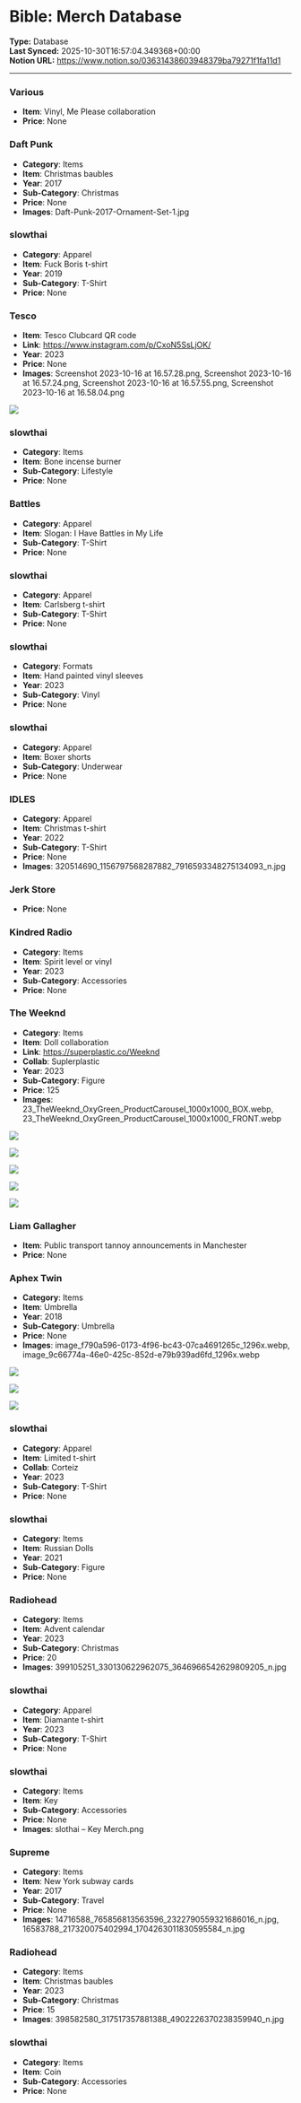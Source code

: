 # Bible: Merch Database

**Type:** Database  
**Last Synced:** 2025-10-30T16:57:04.349368+00:00  
**Notion URL:** https://www.notion.so/03631438603948379ba79271f1fa11d1  

---

### Various
- **Item**: Vinyl, Me Please collaboration 
- **Price**: None



### Daft Punk
- **Category**: Items
- **Item**: Christmas baubles
- **Year**: 2017
- **Sub-Category**: Christmas
- **Price**: None
- **Images**: Daft-Punk-2017-Ornament-Set-1.jpg



### slowthai
- **Category**: Apparel
- **Item**: Fuck Boris t-shirt
- **Year**: 2019
- **Sub-Category**: T-Shirt
- **Price**: None



### Tesco
- **Item**: Tesco Clubcard QR code
- **Link**: https://www.instagram.com/p/CxoN5SsLjOK/
- **Year**: 2023
- **Price**: None
- **Images**: Screenshot 2023-10-16 at 16.57.28.png, Screenshot 2023-10-16 at 16.57.24.png, Screenshot 2023-10-16 at 16.57.55.png, Screenshot 2023-10-16 at 16.58.04.png

![](https://prod-files-secure.s3.us-west-2.amazonaws.com/574ba0cc-1139-4d2f-8925-da579e61391f/946db7e6-aecd-4ee9-be4f-3ee96bdce4b1/Screenshot_2023-10-16_at_17.13.39.png?X-Amz-Algorithm=AWS4-HMAC-SHA256&X-Amz-Content-Sha256=UNSIGNED-PAYLOAD&X-Amz-Credential=ASIAZI2LB466YVF7BNN6%2F20251030%2Fus-west-2%2Fs3%2Faws4_request&X-Amz-Date=20251030T165655Z&X-Amz-Expires=3600&X-Amz-Security-Token=IQoJb3JpZ2luX2VjEDgaCXVzLXdlc3QtMiJHMEUCID8sBEiDgzcTUvJe67qMUrHEDlSRqJ9UIL4GuqajqDFHAiEA9G5%2Fwy%2BM23%2BGGv9CjNmOsHrZ%2FDRN1IPbVVouOmWyF8AqiAQI8f%2F%2F%2F%2F%2F%2F%2F%2F%2F%2FARAAGgw2Mzc0MjMxODM4MDUiDDDg5EqTuxBwh%2BZI1yrcAxLHr1oleCKoKgD%2BT0QmRuq2HYnAkLQghZ7%2Fr1Rii8vMvKCPWpF4%2FZb19a6uw4bW6eHLA%2FR9rO3IzsjLqYzvsUutd6gdeal3sIiF5f1dY%2F4gmlx1KgdOhimNqXpgrPV0pRUJCFWqY%2Fy5VcL1%2B7lUSqLuu01FaWEAaM4LVKo7OQai%2BwVO5J4o13N7Le49cn8fOeDUjlgttbCx3hiLHGFO36g2Kum6nrbu%2BuvVk2jWLX9OdX9wLC50%2FVc6DoPLAXsy2ysBZpWsliAZxPW308vSHHVmdYziJfJ0BxNG5i6gyOWoxt07gf17vXt5bXBcVP6sUWxNz9sjQDcIwd9i6YZ%2FY%2FABf5yAek%2FYac%2F8Q7rgYTobDhXC42zALdu9E6B3k6Q0fQIe6vNDHsDO7ip0h9YcPQGbWTKGvXxsM7T6URMK01i3sWTHQy6fVKLXM0XNPJYfb4oFdlo4pLKOL7Gj6PNv0tKdDny7mNZK0SKqAmRWoSG7eWSfg1UmnhrbydClH3yq4nN6BtSEquBZvpVTig0UcwuMtm1asSvvd4VyO8aa6saHwycn0XlCBI7i9Iaa06YGyXqY11UO2KTizb1%2BwhAA9dzcMZV3ZbH9%2B1wS0OyJl%2FMtYs43KFiZQG%2Bh5dFTMMybjsgGOqUBj9pXvefotTT8Lxof%2FKYs1F0IiF34TuidnPDYZt1Y00Qzl2VNaog9Sch86VWHbgU%2FDUpT8Qa3%2F8XQ6qOwPYtAfX41Z7ajJJbayPhKK8mCw96tfiqgxALzaQUKwSKs7CD1AUx7qSpQL26oTjF3FreDDOMB%2Bqia8QO2632pVZVPK%2FDT66VajaF22znDOBOwI4A5aIFfIJpWWI5lGDPb68tVjefcUFGF&X-Amz-Signature=1fbbdb8a873a0d62fb6d2d7664b8098b3f1448c3985163d1188977c017dd0cee&X-Amz-SignedHeaders=host&x-amz-checksum-mode=ENABLED&x-id=GetObject)



### slowthai
- **Category**: Items
- **Item**: Bone incense burner
- **Sub-Category**: Lifestyle
- **Price**: None



### Battles
- **Category**: Apparel
- **Item**: Slogan: I Have Battles in My Life
- **Sub-Category**: T-Shirt
- **Price**: None



### slowthai
- **Category**: Apparel
- **Item**: Carlsberg t-shirt
- **Sub-Category**: T-Shirt
- **Price**: None



### slowthai
- **Category**: Formats
- **Item**: Hand painted vinyl sleeves
- **Year**: 2023
- **Sub-Category**: Vinyl
- **Price**: None



### slowthai
- **Category**: Apparel
- **Item**: Boxer shorts
- **Sub-Category**: Underwear
- **Price**: None



### IDLES
- **Category**: Apparel
- **Item**: Christmas t-shirt
- **Year**: 2022
- **Sub-Category**: T-Shirt
- **Price**: None
- **Images**: 320514690_1156797568287882_7916593348275134093_n.jpg



### Jerk Store
- **Price**: None



### Kindred Radio
- **Category**: Items
- **Item**: Spirit level or vinyl
- **Year**: 2023
- **Sub-Category**: Accessories
- **Price**: None



### The Weeknd
- **Category**: Items
- **Item**: Doll collaboration
- **Link**: https://superplastic.co/Weeknd
- **Collab**: Suplerplastic
- **Year**: 2023
- **Sub-Category**: Figure
- **Price**: 125
- **Images**: 23_TheWeeknd_OxyGreen_ProductCarousel_1000x1000_BOX.webp, 23_TheWeeknd_OxyGreen_ProductCarousel_1000x1000_FRONT.webp

![](https://prod-files-secure.s3.us-west-2.amazonaws.com/574ba0cc-1139-4d2f-8925-da579e61391f/524ef4eb-5bf9-43ab-acba-c6b86d7efbd2/23_TheWeeknd_Oxy_ProductCarousel_1000x1000_R34_%283%29.webp?X-Amz-Algorithm=AWS4-HMAC-SHA256&X-Amz-Content-Sha256=UNSIGNED-PAYLOAD&X-Amz-Credential=ASIAZI2LB4666SIWVH3K%2F20251030%2Fus-west-2%2Fs3%2Faws4_request&X-Amz-Date=20251030T165659Z&X-Amz-Expires=3600&X-Amz-Security-Token=IQoJb3JpZ2luX2VjEDgaCXVzLXdlc3QtMiJHMEUCIQD2oUQDu5gHcKCQgcScDhxuHwJiE0u55bfLwOEDisobpwIgXFSoyygaiicn6o8J4pijtwhc0i5gVAwcGeQC7pUGK9IqiAQI8f%2F%2F%2F%2F%2F%2F%2F%2F%2F%2FARAAGgw2Mzc0MjMxODM4MDUiDAJBdD2GMD%2FCRLwucircAze92%2F51OBpY856jMhjrVcCZYhSBB4bfNbJzkAbD55ou1Jc0Li6NclycbzTG9dXJbtx11SMRO2egBumG98aAwitX%2B7jKZHs6nXK0pr2ACLkYv584b9q3NM0GEX%2BBuVe4FniDLqTVc1VFQgjZMuJJVbgYV1PbmR8AKBfvo3HWg1scsgNcJpMEA8CdZAxka1iR6wOH8Mip%2B%2B5gfm3L48khs0f%2FnsmPwbLLGgmvnq4eI%2BpyTCrNJ%2B5fcWx3uekEzFdKIAAPMJkn10PVo0Nw7N8xODXSKyvSGFvg70G%2FT0%2BadTmPFHaBgv1kT6abv%2BlGc6UCyc%2BVLkMUXtk94Xp6lMpW1bgqYy1Njbt0qm5oPumgKmj4TQpBMm1LxJcp1kk0YM7gUmtp74mxTEipkSWiUTueM4J2%2BYU2KyQf4tjseiqb3o4sJ1oSDAGvaBRhzlHkkf7t1WKjY%2Bd6qPwC7zefWOdso4%2FIqw83keW1Ap0Krh4k0fNOChPfCgNzuWaK%2FUM5CNd7TFibTZzvANaX2mVVpl%2B9Ix4ZuAYpsUXhC2JjdE6usFCZOoFT7%2Bo3pJ%2BEasoMnDU3HaaV3fhqEqGg1ZXjCdwOx7%2BlvaozzBmjIblRLUJi3Y0ORhv6EQ82m5alA8YqMMCbjsgGOqUByCGMhM2Fe02ecJwHv%2BEsvi45z%2Bh74L0%2B2njh1tLCF3XIeTIiuYh%2FQcdWHN5smgFFDeT7tsVG0CoceHxj1t84u2M5y2Kg2IjU%2BSE0w2jtqhqF%2Bayj9uiYToA8QHuNGZg0JXiADjAR1bCp8AEhjNJeQgUAi9dBnO5Wrzgbcudpx6Dh7fmHKd%2FXdC%2BLnabDLYShfEEoQhB67nI9R%2F3mA6IrcQVO3yiL&X-Amz-Signature=898494460a0e247b556063e5da8ec53fa83d563cb01d7222b3c69e5bcef13f65&X-Amz-SignedHeaders=host&x-amz-checksum-mode=ENABLED&x-id=GetObject)

![](https://prod-files-secure.s3.us-west-2.amazonaws.com/574ba0cc-1139-4d2f-8925-da579e61391f/1c6a8d04-f9a0-4e34-8c76-ef58c6d92175/23_TheWeeknd_OxyGreen_ProductCarousel_1000x1000_BACK.webp?X-Amz-Algorithm=AWS4-HMAC-SHA256&X-Amz-Content-Sha256=UNSIGNED-PAYLOAD&X-Amz-Credential=ASIAZI2LB4666SIWVH3K%2F20251030%2Fus-west-2%2Fs3%2Faws4_request&X-Amz-Date=20251030T165659Z&X-Amz-Expires=3600&X-Amz-Security-Token=IQoJb3JpZ2luX2VjEDgaCXVzLXdlc3QtMiJHMEUCIQD2oUQDu5gHcKCQgcScDhxuHwJiE0u55bfLwOEDisobpwIgXFSoyygaiicn6o8J4pijtwhc0i5gVAwcGeQC7pUGK9IqiAQI8f%2F%2F%2F%2F%2F%2F%2F%2F%2F%2FARAAGgw2Mzc0MjMxODM4MDUiDAJBdD2GMD%2FCRLwucircAze92%2F51OBpY856jMhjrVcCZYhSBB4bfNbJzkAbD55ou1Jc0Li6NclycbzTG9dXJbtx11SMRO2egBumG98aAwitX%2B7jKZHs6nXK0pr2ACLkYv584b9q3NM0GEX%2BBuVe4FniDLqTVc1VFQgjZMuJJVbgYV1PbmR8AKBfvo3HWg1scsgNcJpMEA8CdZAxka1iR6wOH8Mip%2B%2B5gfm3L48khs0f%2FnsmPwbLLGgmvnq4eI%2BpyTCrNJ%2B5fcWx3uekEzFdKIAAPMJkn10PVo0Nw7N8xODXSKyvSGFvg70G%2FT0%2BadTmPFHaBgv1kT6abv%2BlGc6UCyc%2BVLkMUXtk94Xp6lMpW1bgqYy1Njbt0qm5oPumgKmj4TQpBMm1LxJcp1kk0YM7gUmtp74mxTEipkSWiUTueM4J2%2BYU2KyQf4tjseiqb3o4sJ1oSDAGvaBRhzlHkkf7t1WKjY%2Bd6qPwC7zefWOdso4%2FIqw83keW1Ap0Krh4k0fNOChPfCgNzuWaK%2FUM5CNd7TFibTZzvANaX2mVVpl%2B9Ix4ZuAYpsUXhC2JjdE6usFCZOoFT7%2Bo3pJ%2BEasoMnDU3HaaV3fhqEqGg1ZXjCdwOx7%2BlvaozzBmjIblRLUJi3Y0ORhv6EQ82m5alA8YqMMCbjsgGOqUByCGMhM2Fe02ecJwHv%2BEsvi45z%2Bh74L0%2B2njh1tLCF3XIeTIiuYh%2FQcdWHN5smgFFDeT7tsVG0CoceHxj1t84u2M5y2Kg2IjU%2BSE0w2jtqhqF%2Bayj9uiYToA8QHuNGZg0JXiADjAR1bCp8AEhjNJeQgUAi9dBnO5Wrzgbcudpx6Dh7fmHKd%2FXdC%2BLnabDLYShfEEoQhB67nI9R%2F3mA6IrcQVO3yiL&X-Amz-Signature=5cb02161835bf46de75990aaf8c6b2bee38da92f181f361c50185c3b24ceb393&X-Amz-SignedHeaders=host&x-amz-checksum-mode=ENABLED&x-id=GetObject)

![](https://prod-files-secure.s3.us-west-2.amazonaws.com/574ba0cc-1139-4d2f-8925-da579e61391f/7488e29c-fcc4-4585-887d-b89f810a82b3/23_TheWeeknd_OxyGreen_ProductCarousel_1000x1000_BOX.webp?X-Amz-Algorithm=AWS4-HMAC-SHA256&X-Amz-Content-Sha256=UNSIGNED-PAYLOAD&X-Amz-Credential=ASIAZI2LB4666SIWVH3K%2F20251030%2Fus-west-2%2Fs3%2Faws4_request&X-Amz-Date=20251030T165659Z&X-Amz-Expires=3600&X-Amz-Security-Token=IQoJb3JpZ2luX2VjEDgaCXVzLXdlc3QtMiJHMEUCIQD2oUQDu5gHcKCQgcScDhxuHwJiE0u55bfLwOEDisobpwIgXFSoyygaiicn6o8J4pijtwhc0i5gVAwcGeQC7pUGK9IqiAQI8f%2F%2F%2F%2F%2F%2F%2F%2F%2F%2FARAAGgw2Mzc0MjMxODM4MDUiDAJBdD2GMD%2FCRLwucircAze92%2F51OBpY856jMhjrVcCZYhSBB4bfNbJzkAbD55ou1Jc0Li6NclycbzTG9dXJbtx11SMRO2egBumG98aAwitX%2B7jKZHs6nXK0pr2ACLkYv584b9q3NM0GEX%2BBuVe4FniDLqTVc1VFQgjZMuJJVbgYV1PbmR8AKBfvo3HWg1scsgNcJpMEA8CdZAxka1iR6wOH8Mip%2B%2B5gfm3L48khs0f%2FnsmPwbLLGgmvnq4eI%2BpyTCrNJ%2B5fcWx3uekEzFdKIAAPMJkn10PVo0Nw7N8xODXSKyvSGFvg70G%2FT0%2BadTmPFHaBgv1kT6abv%2BlGc6UCyc%2BVLkMUXtk94Xp6lMpW1bgqYy1Njbt0qm5oPumgKmj4TQpBMm1LxJcp1kk0YM7gUmtp74mxTEipkSWiUTueM4J2%2BYU2KyQf4tjseiqb3o4sJ1oSDAGvaBRhzlHkkf7t1WKjY%2Bd6qPwC7zefWOdso4%2FIqw83keW1Ap0Krh4k0fNOChPfCgNzuWaK%2FUM5CNd7TFibTZzvANaX2mVVpl%2B9Ix4ZuAYpsUXhC2JjdE6usFCZOoFT7%2Bo3pJ%2BEasoMnDU3HaaV3fhqEqGg1ZXjCdwOx7%2BlvaozzBmjIblRLUJi3Y0ORhv6EQ82m5alA8YqMMCbjsgGOqUByCGMhM2Fe02ecJwHv%2BEsvi45z%2Bh74L0%2B2njh1tLCF3XIeTIiuYh%2FQcdWHN5smgFFDeT7tsVG0CoceHxj1t84u2M5y2Kg2IjU%2BSE0w2jtqhqF%2Bayj9uiYToA8QHuNGZg0JXiADjAR1bCp8AEhjNJeQgUAi9dBnO5Wrzgbcudpx6Dh7fmHKd%2FXdC%2BLnabDLYShfEEoQhB67nI9R%2F3mA6IrcQVO3yiL&X-Amz-Signature=c276a58a7e13504f09dc351cc33898932d8ffe52766f71e300ded557cd9ccd0c&X-Amz-SignedHeaders=host&x-amz-checksum-mode=ENABLED&x-id=GetObject)

![](https://prod-files-secure.s3.us-west-2.amazonaws.com/574ba0cc-1139-4d2f-8925-da579e61391f/d7b9b868-2e61-46fd-a08e-0949297e2fb1/23_TheWeeknd_OxyGreen_ProductCarousel_1000x1000_FRONT.webp?X-Amz-Algorithm=AWS4-HMAC-SHA256&X-Amz-Content-Sha256=UNSIGNED-PAYLOAD&X-Amz-Credential=ASIAZI2LB4666SIWVH3K%2F20251030%2Fus-west-2%2Fs3%2Faws4_request&X-Amz-Date=20251030T165659Z&X-Amz-Expires=3600&X-Amz-Security-Token=IQoJb3JpZ2luX2VjEDgaCXVzLXdlc3QtMiJHMEUCIQD2oUQDu5gHcKCQgcScDhxuHwJiE0u55bfLwOEDisobpwIgXFSoyygaiicn6o8J4pijtwhc0i5gVAwcGeQC7pUGK9IqiAQI8f%2F%2F%2F%2F%2F%2F%2F%2F%2F%2FARAAGgw2Mzc0MjMxODM4MDUiDAJBdD2GMD%2FCRLwucircAze92%2F51OBpY856jMhjrVcCZYhSBB4bfNbJzkAbD55ou1Jc0Li6NclycbzTG9dXJbtx11SMRO2egBumG98aAwitX%2B7jKZHs6nXK0pr2ACLkYv584b9q3NM0GEX%2BBuVe4FniDLqTVc1VFQgjZMuJJVbgYV1PbmR8AKBfvo3HWg1scsgNcJpMEA8CdZAxka1iR6wOH8Mip%2B%2B5gfm3L48khs0f%2FnsmPwbLLGgmvnq4eI%2BpyTCrNJ%2B5fcWx3uekEzFdKIAAPMJkn10PVo0Nw7N8xODXSKyvSGFvg70G%2FT0%2BadTmPFHaBgv1kT6abv%2BlGc6UCyc%2BVLkMUXtk94Xp6lMpW1bgqYy1Njbt0qm5oPumgKmj4TQpBMm1LxJcp1kk0YM7gUmtp74mxTEipkSWiUTueM4J2%2BYU2KyQf4tjseiqb3o4sJ1oSDAGvaBRhzlHkkf7t1WKjY%2Bd6qPwC7zefWOdso4%2FIqw83keW1Ap0Krh4k0fNOChPfCgNzuWaK%2FUM5CNd7TFibTZzvANaX2mVVpl%2B9Ix4ZuAYpsUXhC2JjdE6usFCZOoFT7%2Bo3pJ%2BEasoMnDU3HaaV3fhqEqGg1ZXjCdwOx7%2BlvaozzBmjIblRLUJi3Y0ORhv6EQ82m5alA8YqMMCbjsgGOqUByCGMhM2Fe02ecJwHv%2BEsvi45z%2Bh74L0%2B2njh1tLCF3XIeTIiuYh%2FQcdWHN5smgFFDeT7tsVG0CoceHxj1t84u2M5y2Kg2IjU%2BSE0w2jtqhqF%2Bayj9uiYToA8QHuNGZg0JXiADjAR1bCp8AEhjNJeQgUAi9dBnO5Wrzgbcudpx6Dh7fmHKd%2FXdC%2BLnabDLYShfEEoQhB67nI9R%2F3mA6IrcQVO3yiL&X-Amz-Signature=1da322cb1ca5ab775d91dc7f88e166872ac9fd47fd7ecf2387d7f445a766cc86&X-Amz-SignedHeaders=host&x-amz-checksum-mode=ENABLED&x-id=GetObject)

![](https://prod-files-secure.s3.us-west-2.amazonaws.com/574ba0cc-1139-4d2f-8925-da579e61391f/2604c751-6656-4efb-8098-f6470476bd09/23_TheWeeknd_OxyGreen_ProductCarousel_1000x1000_R34.webp?X-Amz-Algorithm=AWS4-HMAC-SHA256&X-Amz-Content-Sha256=UNSIGNED-PAYLOAD&X-Amz-Credential=ASIAZI2LB4666SIWVH3K%2F20251030%2Fus-west-2%2Fs3%2Faws4_request&X-Amz-Date=20251030T165659Z&X-Amz-Expires=3600&X-Amz-Security-Token=IQoJb3JpZ2luX2VjEDgaCXVzLXdlc3QtMiJHMEUCIQD2oUQDu5gHcKCQgcScDhxuHwJiE0u55bfLwOEDisobpwIgXFSoyygaiicn6o8J4pijtwhc0i5gVAwcGeQC7pUGK9IqiAQI8f%2F%2F%2F%2F%2F%2F%2F%2F%2F%2FARAAGgw2Mzc0MjMxODM4MDUiDAJBdD2GMD%2FCRLwucircAze92%2F51OBpY856jMhjrVcCZYhSBB4bfNbJzkAbD55ou1Jc0Li6NclycbzTG9dXJbtx11SMRO2egBumG98aAwitX%2B7jKZHs6nXK0pr2ACLkYv584b9q3NM0GEX%2BBuVe4FniDLqTVc1VFQgjZMuJJVbgYV1PbmR8AKBfvo3HWg1scsgNcJpMEA8CdZAxka1iR6wOH8Mip%2B%2B5gfm3L48khs0f%2FnsmPwbLLGgmvnq4eI%2BpyTCrNJ%2B5fcWx3uekEzFdKIAAPMJkn10PVo0Nw7N8xODXSKyvSGFvg70G%2FT0%2BadTmPFHaBgv1kT6abv%2BlGc6UCyc%2BVLkMUXtk94Xp6lMpW1bgqYy1Njbt0qm5oPumgKmj4TQpBMm1LxJcp1kk0YM7gUmtp74mxTEipkSWiUTueM4J2%2BYU2KyQf4tjseiqb3o4sJ1oSDAGvaBRhzlHkkf7t1WKjY%2Bd6qPwC7zefWOdso4%2FIqw83keW1Ap0Krh4k0fNOChPfCgNzuWaK%2FUM5CNd7TFibTZzvANaX2mVVpl%2B9Ix4ZuAYpsUXhC2JjdE6usFCZOoFT7%2Bo3pJ%2BEasoMnDU3HaaV3fhqEqGg1ZXjCdwOx7%2BlvaozzBmjIblRLUJi3Y0ORhv6EQ82m5alA8YqMMCbjsgGOqUByCGMhM2Fe02ecJwHv%2BEsvi45z%2Bh74L0%2B2njh1tLCF3XIeTIiuYh%2FQcdWHN5smgFFDeT7tsVG0CoceHxj1t84u2M5y2Kg2IjU%2BSE0w2jtqhqF%2Bayj9uiYToA8QHuNGZg0JXiADjAR1bCp8AEhjNJeQgUAi9dBnO5Wrzgbcudpx6Dh7fmHKd%2FXdC%2BLnabDLYShfEEoQhB67nI9R%2F3mA6IrcQVO3yiL&X-Amz-Signature=e5b098ac82bfee062b436bfc9cdc40ff433556115a55e4a66e5197cdcaab0ae2&X-Amz-SignedHeaders=host&x-amz-checksum-mode=ENABLED&x-id=GetObject)



### Liam Gallagher
- **Item**: Public transport tannoy announcements in Manchester
- **Price**: None



### Aphex Twin
- **Category**: Items
- **Item**: Umbrella
- **Year**: 2018
- **Sub-Category**: Umbrella
- **Price**: None
- **Images**: image_f790a596-0173-4f96-bc43-07ca4691265c_1296x.webp, image_9c66774a-46e0-425c-852d-e79b939ad6fd_1296x.webp

![](https://prod-files-secure.s3.us-west-2.amazonaws.com/574ba0cc-1139-4d2f-8925-da579e61391f/38202f85-3c71-47d7-9090-d7057bf59247/image_f790a596-0173-4f96-bc43-07ca4691265c_1296x.webp?X-Amz-Algorithm=AWS4-HMAC-SHA256&X-Amz-Content-Sha256=UNSIGNED-PAYLOAD&X-Amz-Credential=ASIAZI2LB46622VLUMHG%2F20251030%2Fus-west-2%2Fs3%2Faws4_request&X-Amz-Date=20251030T165700Z&X-Amz-Expires=3600&X-Amz-Security-Token=IQoJb3JpZ2luX2VjEDgaCXVzLXdlc3QtMiJHMEUCIQDIH90eq2VDSofUFoltZ%2FD1iuvCSCOnzUcM8i82oSBL9gIgG0N1bgUUZ%2BoF9i8O4edtVhG3pLK4SRfZjfvckdlq2dgqiAQI8f%2F%2F%2F%2F%2F%2F%2F%2F%2F%2FARAAGgw2Mzc0MjMxODM4MDUiDGWsJ8AePg3%2FkBFKLSrcAxgmWz1reDhRZ%2BgkrOLf62pNDRXkb9nGSXmeJLjT%2BN9i7dQ9xPl%2FrWU8eqW0Wtz3kW3jP%2Fsx96XT%2FfjuBQ9Cgf1R638Dww%2F1gFnGKbNMddJUmsIil%2B%2BIleQTc%2BIGXO8fZUE8snIkdVOt3kkgvLDi5CncD%2FZVdoSrHpBrwnp3vSyd8ExxY%2FFlV5nJtoiQQvWBueS%2BgQ6Iw5ppCae7ZuybnccuwecJsUpVoxo99Mi8c%2FSis93g0OnCmgIoYcOUsCvQSYmu4EImujdWOW9AFiwy7Ny1Gd2pVJTeBGZrJwbY18des%2BY0wDxo4nZ%2FvGGI7yZlCpY2CteF2megpb3v9H6l3UsfJy74MQSw6JJDpwgCF%2BfNVv2IRTJ3TTHEWiygvIOD9KjyR%2BBGzVa7JDYrsgcU4S9JnFfiY1tA5Xubat2bBhwFSEGT%2B56SH8jcl6aHWuqE0xp1DDUh4R1Ti6%2Bpij0Dk11BTxPbZxTq6tvYf%2Fjb2o14XS4k1yP37A8TE%2BcO4Rh1ViQRm50rRoJYdYrsuog3YurodjoSSp1pJtMIEemeaOj5fMa6JQ2ISUKNyCj8OatJ3SWbZ6W94qktGekxsVJjG34tMasiN1Z0WLaiqKrABPgm39mDrrF2EaO740e0MKabjsgGOqUBL2%2F7x6WxhVWgq6ozGdgCmdO9nf%2FJpTh%2FJpkjSk3D9dCTXEjQaT9XjTMMNTMjTNg8IGD9ZZ0Yucecqgiptx9873VRcXztGsrr%2F5dlV7yRv%2F58Su7060qsh7SheNsaEeTU7borYgzDxPh3YroS50Nk1Ta9O6%2Fc5v%2FhfufIHOyVenNOsumpKq%2F3BURROn1HmxewLwq6bzpRoRjossUQ2GZZTb0oKPX%2F&X-Amz-Signature=636d354e4f062e0f01f1bfdf45c3990db34cd39ed750c500ac582ecff59b6d2a&X-Amz-SignedHeaders=host&x-amz-checksum-mode=ENABLED&x-id=GetObject)

![](https://prod-files-secure.s3.us-west-2.amazonaws.com/574ba0cc-1139-4d2f-8925-da579e61391f/76aa4653-32db-4d30-bc87-e786a1ed5f9d/image_9c66774a-46e0-425c-852d-e79b939ad6fd_1296x.webp?X-Amz-Algorithm=AWS4-HMAC-SHA256&X-Amz-Content-Sha256=UNSIGNED-PAYLOAD&X-Amz-Credential=ASIAZI2LB46622VLUMHG%2F20251030%2Fus-west-2%2Fs3%2Faws4_request&X-Amz-Date=20251030T165700Z&X-Amz-Expires=3600&X-Amz-Security-Token=IQoJb3JpZ2luX2VjEDgaCXVzLXdlc3QtMiJHMEUCIQDIH90eq2VDSofUFoltZ%2FD1iuvCSCOnzUcM8i82oSBL9gIgG0N1bgUUZ%2BoF9i8O4edtVhG3pLK4SRfZjfvckdlq2dgqiAQI8f%2F%2F%2F%2F%2F%2F%2F%2F%2F%2FARAAGgw2Mzc0MjMxODM4MDUiDGWsJ8AePg3%2FkBFKLSrcAxgmWz1reDhRZ%2BgkrOLf62pNDRXkb9nGSXmeJLjT%2BN9i7dQ9xPl%2FrWU8eqW0Wtz3kW3jP%2Fsx96XT%2FfjuBQ9Cgf1R638Dww%2F1gFnGKbNMddJUmsIil%2B%2BIleQTc%2BIGXO8fZUE8snIkdVOt3kkgvLDi5CncD%2FZVdoSrHpBrwnp3vSyd8ExxY%2FFlV5nJtoiQQvWBueS%2BgQ6Iw5ppCae7ZuybnccuwecJsUpVoxo99Mi8c%2FSis93g0OnCmgIoYcOUsCvQSYmu4EImujdWOW9AFiwy7Ny1Gd2pVJTeBGZrJwbY18des%2BY0wDxo4nZ%2FvGGI7yZlCpY2CteF2megpb3v9H6l3UsfJy74MQSw6JJDpwgCF%2BfNVv2IRTJ3TTHEWiygvIOD9KjyR%2BBGzVa7JDYrsgcU4S9JnFfiY1tA5Xubat2bBhwFSEGT%2B56SH8jcl6aHWuqE0xp1DDUh4R1Ti6%2Bpij0Dk11BTxPbZxTq6tvYf%2Fjb2o14XS4k1yP37A8TE%2BcO4Rh1ViQRm50rRoJYdYrsuog3YurodjoSSp1pJtMIEemeaOj5fMa6JQ2ISUKNyCj8OatJ3SWbZ6W94qktGekxsVJjG34tMasiN1Z0WLaiqKrABPgm39mDrrF2EaO740e0MKabjsgGOqUBL2%2F7x6WxhVWgq6ozGdgCmdO9nf%2FJpTh%2FJpkjSk3D9dCTXEjQaT9XjTMMNTMjTNg8IGD9ZZ0Yucecqgiptx9873VRcXztGsrr%2F5dlV7yRv%2F58Su7060qsh7SheNsaEeTU7borYgzDxPh3YroS50Nk1Ta9O6%2Fc5v%2FhfufIHOyVenNOsumpKq%2F3BURROn1HmxewLwq6bzpRoRjossUQ2GZZTb0oKPX%2F&X-Amz-Signature=39a46293283f08eef93dad6802e962351f3e9ca84876e7bd61efe0f43226c41e&X-Amz-SignedHeaders=host&x-amz-checksum-mode=ENABLED&x-id=GetObject)

![](https://prod-files-secure.s3.us-west-2.amazonaws.com/574ba0cc-1139-4d2f-8925-da579e61391f/0a9313df-4334-4194-907e-bbbfd055bd22/image_8335da15-82a5-4e0b-ab45-8cd6d2ad625a_1296x.webp?X-Amz-Algorithm=AWS4-HMAC-SHA256&X-Amz-Content-Sha256=UNSIGNED-PAYLOAD&X-Amz-Credential=ASIAZI2LB46622VLUMHG%2F20251030%2Fus-west-2%2Fs3%2Faws4_request&X-Amz-Date=20251030T165700Z&X-Amz-Expires=3600&X-Amz-Security-Token=IQoJb3JpZ2luX2VjEDgaCXVzLXdlc3QtMiJHMEUCIQDIH90eq2VDSofUFoltZ%2FD1iuvCSCOnzUcM8i82oSBL9gIgG0N1bgUUZ%2BoF9i8O4edtVhG3pLK4SRfZjfvckdlq2dgqiAQI8f%2F%2F%2F%2F%2F%2F%2F%2F%2F%2FARAAGgw2Mzc0MjMxODM4MDUiDGWsJ8AePg3%2FkBFKLSrcAxgmWz1reDhRZ%2BgkrOLf62pNDRXkb9nGSXmeJLjT%2BN9i7dQ9xPl%2FrWU8eqW0Wtz3kW3jP%2Fsx96XT%2FfjuBQ9Cgf1R638Dww%2F1gFnGKbNMddJUmsIil%2B%2BIleQTc%2BIGXO8fZUE8snIkdVOt3kkgvLDi5CncD%2FZVdoSrHpBrwnp3vSyd8ExxY%2FFlV5nJtoiQQvWBueS%2BgQ6Iw5ppCae7ZuybnccuwecJsUpVoxo99Mi8c%2FSis93g0OnCmgIoYcOUsCvQSYmu4EImujdWOW9AFiwy7Ny1Gd2pVJTeBGZrJwbY18des%2BY0wDxo4nZ%2FvGGI7yZlCpY2CteF2megpb3v9H6l3UsfJy74MQSw6JJDpwgCF%2BfNVv2IRTJ3TTHEWiygvIOD9KjyR%2BBGzVa7JDYrsgcU4S9JnFfiY1tA5Xubat2bBhwFSEGT%2B56SH8jcl6aHWuqE0xp1DDUh4R1Ti6%2Bpij0Dk11BTxPbZxTq6tvYf%2Fjb2o14XS4k1yP37A8TE%2BcO4Rh1ViQRm50rRoJYdYrsuog3YurodjoSSp1pJtMIEemeaOj5fMa6JQ2ISUKNyCj8OatJ3SWbZ6W94qktGekxsVJjG34tMasiN1Z0WLaiqKrABPgm39mDrrF2EaO740e0MKabjsgGOqUBL2%2F7x6WxhVWgq6ozGdgCmdO9nf%2FJpTh%2FJpkjSk3D9dCTXEjQaT9XjTMMNTMjTNg8IGD9ZZ0Yucecqgiptx9873VRcXztGsrr%2F5dlV7yRv%2F58Su7060qsh7SheNsaEeTU7borYgzDxPh3YroS50Nk1Ta9O6%2Fc5v%2FhfufIHOyVenNOsumpKq%2F3BURROn1HmxewLwq6bzpRoRjossUQ2GZZTb0oKPX%2F&X-Amz-Signature=ce28aca73e3e6add1ef892a9abb46bd192fcaf22e2d3270e2f43c35b16107760&X-Amz-SignedHeaders=host&x-amz-checksum-mode=ENABLED&x-id=GetObject)



### slowthai
- **Category**: Apparel
- **Item**: Limited t-shirt
- **Collab**: Corteiz
- **Year**: 2023
- **Sub-Category**: T-Shirt
- **Price**: None



### slowthai
- **Category**: Items
- **Item**: Russian Dolls
- **Year**: 2021
- **Sub-Category**: Figure
- **Price**: None



### Radiohead
- **Category**: Items
- **Item**: Advent calendar
- **Year**: 2023
- **Sub-Category**: Christmas
- **Price**: 20
- **Images**: 399105251_330130622962075_3646966542629809205_n.jpg



### slowthai
- **Category**: Apparel
- **Item**: Diamante t-shirt
- **Year**: 2023
- **Sub-Category**: T-Shirt
- **Price**: None



### slowthai
- **Category**: Items
- **Item**: Key
- **Sub-Category**: Accessories
- **Price**: None
- **Images**: slothai – Key Merch.png



### Supreme
- **Category**: Items
- **Item**: New York subway cards
- **Year**: 2017
- **Sub-Category**: Travel
- **Price**: None
- **Images**: 14716588_765856813563596_2322790559321686016_n.jpg, 16583788_217320075402994_1704263011830595584_n.jpg



### Radiohead
- **Category**: Items
- **Item**: Christmas baubles
- **Year**: 2023
- **Sub-Category**: Christmas
- **Price**: 15
- **Images**: 398582580_317517357881388_4902226370238359940_n.jpg



### slowthai
- **Category**: Items
- **Item**: Coin
- **Sub-Category**: Accessories
- **Price**: None




